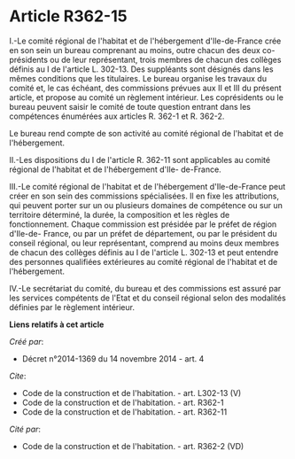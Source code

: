 # Article R362-15

I.-Le comité régional de l'habitat et de l'hébergement d'Ile-de-France crée en son sein un bureau comprenant au moins, outre
chacun des deux co-présidents ou de leur représentant, trois membres de chacun des collèges définis au I de l'article L.
302-13. Des suppléants sont désignés dans les mêmes conditions que les titulaires. Le bureau organise les travaux du comité
et, le cas échéant, des commissions prévues aux II et III du présent article, et propose au comité un règlement intérieur.
Les coprésidents ou le bureau peuvent saisir le comité de toute question entrant dans les compétences énumérées aux articles
R. 362-1 et R. 362-2. 

Le bureau rend compte de son activité au comité régional de l'habitat et de l'hébergement. 

II.-Les dispositions du I de l'article R. 362-11 sont applicables au comité régional de l'habitat et de l'hébergement d'Ile-
de-France. 

III.-Le comité régional de l'habitat et de l'hébergement d'Ile-de-France peut créer en son sein des commissions spécialisées.
Il en fixe les attributions, qui peuvent porter sur un ou plusieurs domaines de compétence ou sur un territoire déterminé, la
durée, la composition et les règles de fonctionnement. Chaque commission est présidée par le préfet de région d'Ile-de-
France, ou par un préfet de département, ou par le président du conseil régional, ou leur représentant, comprend au moins
deux membres de chacun des collèges définis au I de l'article L. 302-13 et peut entendre des personnes qualifiées extérieures
au comité régional de l'habitat et de l'hébergement. 

IV.-Le secrétariat du comité, du bureau et des commissions est assuré par les services compétents de l'Etat et du conseil
régional selon des modalités définies par le règlement intérieur.

**Liens relatifs à cet article**

_Créé par_:

  - Décret n°2014-1369 du 14 novembre 2014 - art. 4

_Cite_:

  - Code de la construction et de l'habitation. - art. L302-13 (V)
  - Code de la construction et de l'habitation. - art. R362-1
  - Code de la construction et de l'habitation. - art. R362-11

_Cité par_:

  - Code de la construction et de l'habitation. - art. R362-2 (VD)
